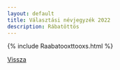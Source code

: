 ```yaml
---
layout: default
title: Választási névjegyzék 2022
description: Rábatöttös
---
```


{% include Raabatooxttooxs.html %}

[Vissza](./)